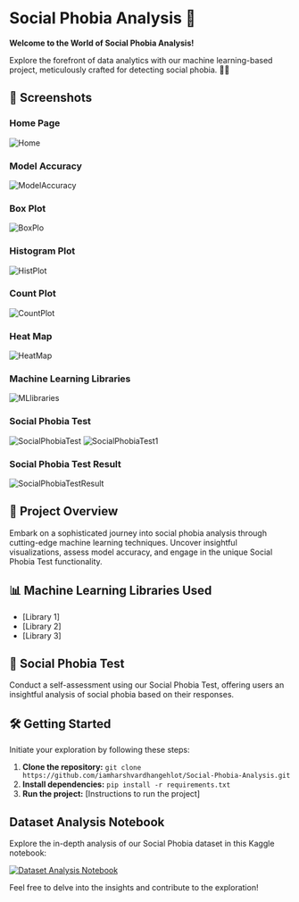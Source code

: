 # Social Phobia Analysis 🚀

**Welcome to the World of Social Phobia Analysis!**

Explore the forefront of data analytics with our machine learning-based project, meticulously crafted for detecting social phobia. 🧠💡

## 📸 Screenshots

### Home Page
![Home](https://github.com/iamharshvardhangehlot/Social-Phobia-Analysis/assets/114102704/4f2d14d0-f46f-41cd-b151-90afc14b827c)

### Model Accuracy
![ModelAccuracy](https://github.com/iamharshvardhangehlot/Social-Phobia-Analysis/assets/114102704/d2e941f8-6990-4c05-afda-7c91a2bceb15)

### Box Plot
![BoxPlo](https://github.com/iamharshvardhangehlot/Social-Phobia-Analysis/assets/114102704/26c4b64c-5148-4391-8f64-50fd9a5941c3)

### Histogram Plot
![HistPlot](https://github.com/iamharshvardhangehlot/Social-Phobia-Analysis/assets/114102704/755bd391-8776-46a4-9186-125018a930de)

### Count Plot
![CountPlot](https://github.com/iamharshvardhangehlot/Social-Phobia-Analysis/assets/114102704/07a85d7a-cd6b-4819-b29e-5ee63e6dd37b)

### Heat Map
![HeatMap](https://github.com/iamharshvardhangehlot/Social-Phobia-Analysis/assets/114102704/f274a11e-4bbe-4943-b3aa-a6a766591a74)

### Machine Learning Libraries
![MLlibraries](https://github.com/iamharshvardhangehlot/Social-Phobia-Analysis/assets/114102704/da3e264f-5872-4164-9924-924a6826c598)

### Social Phobia Test
![SocialPhobiaTest](https://github.com/iamharshvardhangehlot/Social-Phobia-Analysis/assets/114102704/6be90829-1785-4366-bc2e-944275187f90)
![SocialPhobiaTest1](https://github.com/iamharshvardhangehlot/Social-Phobia-Analysis/assets/114102704/ff17a2e2-2e99-4a16-a86e-c09b94a4dba5)

### Social Phobia Test Result
![SocialPhobiaTestResult](https://github.com/iamharshvardhangehlot/Social-Phobia-Analysis/assets/114102704/5032fb16-9bee-4cac-8cc5-afe230f3bc10)


## 🚀 Project Overview

Embark on a sophisticated journey into social phobia analysis through cutting-edge machine learning techniques. Uncover insightful visualizations, assess model accuracy, and engage in the unique Social Phobia Test functionality.

## 📊 Machine Learning Libraries Used
- [Library 1]
- [Library 2]
- [Library 3]

## 📝 Social Phobia Test

Conduct a self-assessment using our Social Phobia Test, offering users an insightful analysis of social phobia based on their responses.

## 🛠️ Getting Started

Initiate your exploration by following these steps:
1. **Clone the repository:** `git clone https://github.com/iamharshvardhangehlot/Social-Phobia-Analysis.git`
2. **Install dependencies:** `pip install -r requirements.txt`
3. **Run the project:** [Instructions to run the project]

## Dataset Analysis Notebook

Explore the in-depth analysis of our Social Phobia dataset in this Kaggle notebook:

[![Dataset Analysis Notebook](https://www.kaggle.com/static/images/open-in-kaggle.svg)](https://www.kaggle.com/code/hvg730/cm-5-social-phobia-analysis)

Feel free to delve into the insights and contribute to the exploration!





